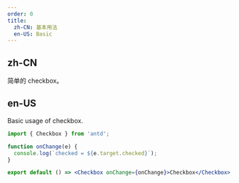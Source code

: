 ```yaml
---
order: 0
title:
  zh-CN: 基本用法
  en-US: Basic
---
```


## zh-CN

简单的 checkbox。

## en-US

Basic usage of checkbox.

```jsx
import { Checkbox } from 'antd';

function onChange(e) {
  console.log(`checked = ${e.target.checked}`);
}

export default () => <Checkbox onChange={onChange}>Checkbox</Checkbox>;
```
